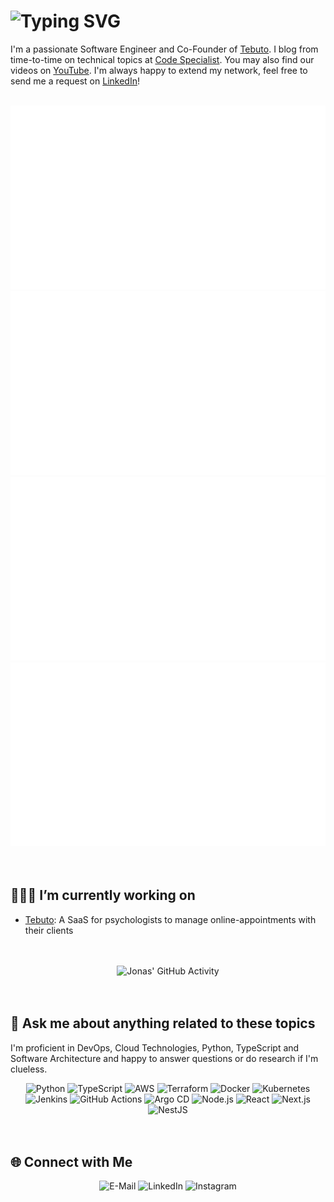 <div>
    <h1>
        <img src="https://readme-typing-svg.herokuapp.com/?font=Jetbrains+mono&size=40&duration=3000&pause=3000&color=FFFFFF&center=true&vCenter=true&width=540&lines=Hey%20there%20%F0%9F%91%8B%20I%27m%20Jonas.;" alt="Typing SVG"/>
    </h1>
</div>

I'm a passionate Software Engineer and Co-Founder of [Tebuto](https://tebuto.de?utm_source=github&utm_medium=social&utm_campaign=profile-link). I blog from time-to-time on technical topics at [Code Specialist](https://code-specialist.com). You may also find our videos on [YouTube](https://www.youtube.com/channel/UCjdmChf65sGfOqWoygzBTyQ). I'm always happy to extend my network, feel free to send me a request on [LinkedIn](https://www.linkedin.com/in/jonas-scholl-4a1047205/)!

<br />

<div align="center">
    <img src="https://raw.githubusercontent.com/jonasscholl/github-stats/master/generated/overview.svg#gh-dark-mode-only" alt="Jonas' GitHub Stats"/>
    <img src="https://raw.githubusercontent.com/jonasscholl/github-stats/master/generated/overview.svg#gh-light-mode-only" alt="Jonas' GitHub Stats"/>
    <img src="https://raw.githubusercontent.com/jonasscholl/github-stats/master/generated/languages.svg#gh-dark-mode-only" alt="Jonas' GitHub Stats"/>
    <img src="https://raw.githubusercontent.com/jonasscholl/github-stats/master/generated/languages.svg#gh-light-mode-only" alt="Jonas' GitHub Stats"/>
</div>

<br />
<br />

## 👨🏻‍💻 I’m currently working on

- [Tebuto](https://tebuto.de?utm_source=github&utm_medium=social&utm_campaign=profile-link): A SaaS for psychologists to manage online-appointments with their clients

<br />
<br />

<div align="center">
    <img src="https://github-profile-summary-cards.vercel.app/api/cards/profile-details?username=jonasscholl&theme=github_dark" alt="Jonas' GitHub Activity"/>
</div>

<br />
<br />

## 💬 Ask me about anything related to these topics

I'm proficient in DevOps, Cloud Technologies, Python, TypeScript and Software Architecture and happy to answer questions or do research if I'm clueless.

<div align="center">
    <img src="https://img.shields.io/badge/Python-3776AB?style=for-the-badge&logo=python&logoColor=white" alt="Python"/>
    <img src="https://img.shields.io/badge/TypeScript-3178C6?style=for-the-badge&logo=typescript&logoColor=white" alt="TypeScript"/>
    <img src="https://img.shields.io/badge/AWS-FF9900?style=for-the-badge&logo=amazonaws&logoColor=white" alt="AWS" />
    <img src="https://img.shields.io/badge/Terraform-623CE4?style=for-the-badge&logo=terraform&logoColor=white" alt="Terraform"/>
    <img src="https://img.shields.io/badge/Docker-2496ED?style=for-the-badge&logo=docker&logoColor=white" alt="Docker"/>
    <img src="https://img.shields.io/badge/Kubernetes-3468E3?style=for-the-badge&logo=kubernetes&logoColor=white" alt="Kubernetes"/>
    <img src="https://img.shields.io/badge/Jenkins-D24939?style=for-the-badge&logo=jenkins&logoColor=white" alt="Jenkins"/>
    <img src="https://img.shields.io/badge/GitHub_Actions-288CFF?style=for-the-badge&logo=githubactions&logoColor=white" alt="GitHub Actions"/>
    <img src="https://img.shields.io/badge/Argo_CD-EF7550?style=for-the-badge&logo=argo&logoColor=white" alt="Argo CD"/>
    <img src="https://img.shields.io/badge/Node.js-339933?style=for-the-badge&logo=nodedotjs&logoColor=white" alt="Node.js"/>
    <img src="https://img.shields.io/badge/React-20232A?style=for-the-badge&logo=react&logoColor=61DAFB" alt="React"/>
    <img src="https://img.shields.io/badge/Next.js-20232A?style=for-the-badge&logo=nextjs&logoColor=61DAFB" alt="Next.js"/>
    <img src="https://img.shields.io/badge/NestJS-DB224D?style=for-the-badge&logo=nestjs&logoColor=white" alt="NestJS"/>
</div>

<br />
<br />

## 🌐 Connect with Me

<div align="center">
    <a href="mailto:jonas@scholl.tech" style="text-decoration: none !important">
        <img src="https://img.shields.io/badge/jonas@scholl.tech-00B4A9?style=for-the-badge&logo=email&logoColor=white" alt="E-Mail"/>
    </a>
    <a href="https://www.linkedin.com/in/jonas-scholl-4a1047205/" style="text-decoration: none !important">
        <img src="https://img.shields.io/badge/LinkedIn-0077B5?style=for-the-badge&logo=linkedin&logoColor=white" alt="LinkedIn"/>
    </a>
    <a href="https://www.instagram.com/jonas_scholl/" style="text-decoration: none !important">
        <img src="https://img.shields.io/badge/Instagram-e1306c?style=for-the-badge&logo=instagram&logoColor=white" alt="Instagram"/>
    </a>
</div>


